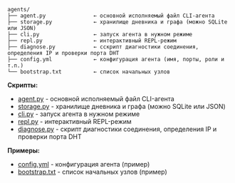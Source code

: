 
```
agents/
├── agent.py               ← основной исполняемый файл CLI-агента
├── storage.py             ← хранилище дневника и графа (можно SQLite или JSON)
├── cli.py                 ← запуск агента в нужном режиме
├── repl.py                ← интерактивный REPL-режим
├── diagnose.py            ← сскрипт диагностики соединения, определения IP и проверки порта DHT
├── config.yml             ← конфигурация агента (имя, порты, роли и т.п.)
└── bootstrap.txt          ← список начальных узлов
```

**Скрипты:**
* [agent.py](agent.py) - основной исполняемый файл CLI-агента
* [storage.py](storage.py) - хранилище дневника и графа (можно SQLite или JSON)
* [cli.py](cli.py) - запуск агента в нужном режиме
* [repl.py](repl.py) - интерактивный REPL-режим
* [diagnose.py](diagnose.py) - скрипт диагностики соединения, определения IP и проверки порта DHT

**Примеры:**
* [config.yml](config.yml) - конфигурация агента (пример)
* [bootstrap.txt](bootstrap.txt) - список начальных узлов (пример)
